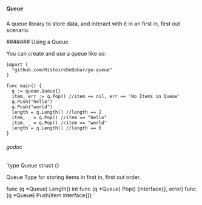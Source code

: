 ##### Queue

A queue library to store data, and interact with it in an
first in, first out scenario.



####### Using a Queue

You can create and use a queue like so:

    import (
      "github.com/HistoireDeBabar/go-queue"
    )

    func main() {
      q := queue.Queue{}
      item, err := q.Pop() //item == nil, err == 'No Items in Queue'
      q.Push("hello")
      q.Push("world")
      length = q.Length() //length == 2
      item, _ = q.Pop() //item == "hello"
      item, _ = q.Pop() //item == "world"
      length = q.Length() //length == 0
    }



###### godoc

`type Queue struct {}

Queue Type for storing items in first in, first out order.

func (q *Queue) Length() int
func (q *Queue) Pop() (interface{}, error)
func (q *Queue) Push(item interface{})
`

